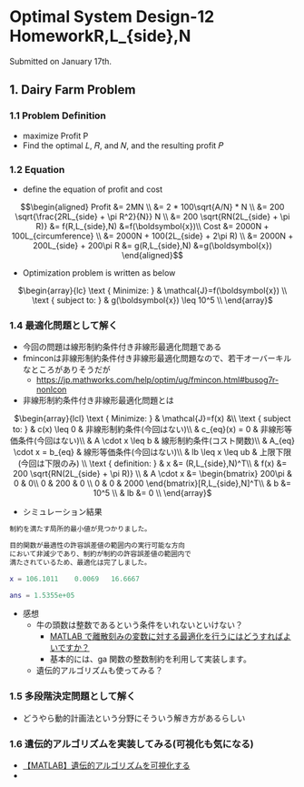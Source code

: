 <script type="text/javascript" async src="https://cdnjs.cloudflare.com/ajax/libs/mathjax/2.7.7/MathJax.js?config=TeX-MML-AM_CHTML">
</script>
<script type="text/x-mathjax-config">
 MathJax.Hub.Config({
 tex2jax: {
 inlineMath: [['$', '$'] ],
 displayMath: [ ['$$','$$'], ["\\[","\\]"] ]
 }
 });
</script>

# Optimal System Design-12 HomeworkR,L_{side},N

Submitted on  January 17th.
## 1. Dairy Farm Problem
### 1.1 Problem Definition
- maximize Profit P
- Find the optimal 𝐿, 𝑅, and 𝑁, and the resulting profit 𝑃
  

<!--
<img src="images/DairyFarmProblem.png" width="95%">
-->
### 1.2 Equation
- define the equation of profit and cost

$$\begin{aligned}
 Profit &= 2MN \\
        &= 2 * 100\sqrt{A/N} * N \\
        &= 200  \sqrt{\frac{2RL_{side} + \pi R^2}{N}} N \\
        &= 200  \sqrt{RN(2L_{side} + \pi R)} &= f(R,L_{side},N) &=f(\boldsymbol{x})\\
 Cost &= 2000N + 100L_{circumference} \\
      &= 2000N + 100(2L_{side} + 2\pi R) \\
      &= 2000N + 200L_{side} + 200\pi R &= g(R,L_{side},N) &=g(\boldsymbol{x})
\end{aligned}$$

- Optimization problem is written as below

<div style="text-align: center;">

$\begin{array}{lc}
\text { Minimize: }   & \mathcal{J}=f(\boldsymbol{x}) \\ 
\text { subject to: } & g(\boldsymbol{x}) \leq 10^5 \\ 
\end{array}$

</div>

<!--
### 1.3 Theoretical approach
Length of the side can be calculated if maximum cost is defined as a costant value.
$$\begin{aligned}
2000N + 200L_{side} + 200\pi R &= C \\
                            L  &= C/200 - \pi R - 10N = g'(R,N)
\end{aligned}$$
Here we can modify objective function $f(x)$ as below

$$\begin{aligned}
\mathcal{J}=f(x) &=  f(R,N)
\end{aligned}$$
Now we can draw surface plot and find the maximum profit.
<img src="out/240117/1415_surface/image2.png" width="95%">

### ***Results***
There is slight errors caused by computation derivation.

- <u>Radius = 103.5 [m]
- Length = 4.8 [m]
- [#] of head = 17
- Profit = 1.5351 x 10^5 [$]</u>


### 1.3 Simulation Results
Here I investigated simulation analysis for understanding the model.
* Design parameter range
  * 1 < Length < 100m
  * 1 < Radius < 100m
  * 1 < Number of cows < 30
<img src="out/240112/2330_L100_R100_N30/image2.png" width="95%">
<img src="out/240112/2330_L100_R100_N30/image3.png" width="95%">
<img src="out/240112/2330_L100_R100_N30/image4.png" width="95%">
<img src="out/240112/2330_L100_R100_N30/image5.png" width="95%">
-->

### 1.4 最適化問題として解く
* 今回の問題は線形制約条件付き非線形最適化問題である
* fminconは非線形制約条件付き非線形最適化問題なので、若干オーバーキルなところがありそうだが
  * https://jp.mathworks.com/help/optim/ug/fmincon.html#busog7r-nonlcon
* 非線形制約条件付き非線形最適化問題とは

<div style="text-align: center;">

$\begin{array}{lcl}
\text { Minimize: }   & \mathcal{J}=f(x) &\\ 
\text { subject to: } & c(x) \leq 0 & 非線形制約条件(今回はない)\\
                      & c_{eq}(x) = 0 & 非線形等価条件(今回はない)\\
                      & A \cdot x \leq b & 線形制約条件(コスト関数)\\
                      & A_{eq} \cdot x = b_{eq} & 線形等価条件(今回はない)\\
                      & lb \leq x \leq ub & 上限下限(今回は下限のみ) \\
\text { definition: } & x &= (R,L_{side},N)^T\\
                      & f(x) &= 200  \sqrt{RN(2L_{side} + \pi R)} \\
                      & A \cdot x &= \begin{bmatrix} 200\pi & 0 & 0\\ 0 & 200 & 0 \\ 0 & 0 & 2000 \end{bmatrix}[R,L_{side},N]^T\\
                      & b &= 10^5 \\
                      & lb &= 0 \\
\end{array}$

</div>

* シミュレーション結果

```matlab
制約を満たす局所的最小値が見つかりました。

目的関数が最適性の許容誤差値の範囲内の実行可能な方向
において非減少であり、制約が制約の許容誤差値の範囲内で
満たされているため、最適化は完了しました。

x = 106.1011    0.0069   16.6667

ans = 1.5355e+05
```
* 感想
  * 牛の頭数は整数であるという条件をいれないといけない？
    * [MATLAB で離散刻みの変数に対​する最適化を行うには​どうすればよいですか​？](https://jp.mathworks.com/matlabcentral/answers/476961-matlab)
    * 基本的には、ga 関数の整数制約を利用して実装します。
  * 遺伝的アルゴリズムも使ってみる？

### 1.5 多段階決定問題として解く
* どうやら動的計画法という分野にそういう解き方があるらしい

### 1.6 遺伝的アルゴリズムを実装してみる(可視化も気になる)
* [【MATLAB】遺伝的アルゴリズムを可視化する](https://qiita.com/motorcontrolman/items/6a52c722bd2314119b25)
* 






















